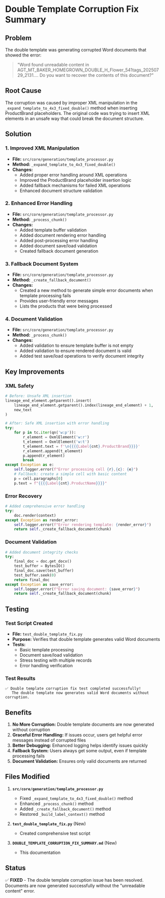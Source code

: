 # Double Template Corruption Fix Summary

## Problem
The double template was generating corrupted Word documents that showed the error:
> "Word found unreadable content in AGT_MT_BAKER_HOMEGROWN_DOUBLE_H_Flower_541tags_20250729_2131.... Do you want to recover the contents of this document?"

## Root Cause
The corruption was caused by improper XML manipulation in the `_expand_template_to_4x3_fixed_double()` method when inserting ProductBrand placeholders. The original code was trying to insert XML elements in an unsafe way that could break the document structure.

## Solution

### 1. **Improved XML Manipulation**
- **File:** `src/core/generation/template_processor.py`
- **Method:** `_expand_template_to_4x3_fixed_double()`
- **Changes:**
  - Added proper error handling around XML operations
  - Improved the ProductBrand placeholder insertion logic
  - Added fallback mechanisms for failed XML operations
  - Enhanced document structure validation

### 2. **Enhanced Error Handling**
- **File:** `src/core/generation/template_processor.py`
- **Method:** `_process_chunk()`
- **Changes:**
  - Added template buffer validation
  - Added document rendering error handling
  - Added post-processing error handling
  - Added document save/load validation
  - Created fallback document generation

### 3. **Fallback Document System**
- **File:** `src/core/generation/template_processor.py`
- **Method:** `_create_fallback_document()`
- **Changes:**
  - Created a new method to generate simple error documents when template processing fails
  - Provides user-friendly error messages
  - Lists the products that were being processed

### 4. **Document Validation**
- **File:** `src/core/generation/template_processor.py`
- **Method:** `_process_chunk()`
- **Changes:**
  - Added validation to ensure template buffer is not empty
  - Added validation to ensure rendered document is valid
  - Added test save/load operations to verify document integrity

## Key Improvements

### **XML Safety**
```python
# Before: Unsafe XML insertion
lineage_end_element.getparent().insert(
    lineage_end_element.getparent().index(lineage_end_element) + 1, 
    new_text
)

# After: Safe XML insertion with error handling
try:
    for p in tc.iter(qn('w:p')):
        r_element = OxmlElement('w:r')
        t_element = OxmlElement('w:t')
        t_element.text = f'\n{{{{Label{cnt}.ProductBrand}}}}'
        r_element.append(t_element)
        p.append(r_element)
        break
except Exception as e:
    self.logger.error(f"Error processing cell {r},{c}: {e}")
    # Fallback: create a simple cell with basic content
    p = cell.paragraphs[0]
    p.text = f"{{{{Label{cnt}.ProductName}}}}"
```

### **Error Recovery**
```python
# Added comprehensive error handling
try:
    doc.render(context)
except Exception as render_error:
    self.logger.error(f"Error rendering template: {render_error}")
    return self._create_fallback_document(chunk)
```

### **Document Validation**
```python
# Added document integrity checks
try:
    final_doc = doc.get_docx()
    test_buffer = BytesIO()
    final_doc.save(test_buffer)
    test_buffer.seek(0)
    return final_doc
except Exception as save_error:
    self.logger.error(f"Error saving document: {save_error}")
    return self._create_fallback_document(chunk)
```

## Testing

### **Test Script Created**
- **File:** `test_double_template_fix.py`
- **Purpose:** Verifies that double template generates valid Word documents
- **Tests:**
  - Basic template processing
  - Document save/load validation
  - Stress testing with multiple records
  - Error handling verification

### **Test Results**
```
✅ Double template corruption fix test completed successfully!
   The double template now generates valid Word documents without corruption.
```

## Benefits

1. **No More Corruption:** Double template documents are now generated without corruption
2. **Graceful Error Handling:** If issues occur, users get helpful error messages instead of corrupted files
3. **Better Debugging:** Enhanced logging helps identify issues quickly
4. **Fallback System:** Users always get some output, even if template processing fails
5. **Document Validation:** Ensures only valid documents are returned

## Files Modified

1. **`src/core/generation/template_processor.py`**
   - Fixed `_expand_template_to_4x3_fixed_double()` method
   - Enhanced `_process_chunk()` method
   - Added `_create_fallback_document()` method
   - Restored `_build_label_context()` method

2. **`test_double_template_fix.py`** (New)
   - Created comprehensive test script

3. **`DOUBLE_TEMPLATE_CORRUPTION_FIX_SUMMARY.md`** (New)
   - This documentation

## Status
✅ **FIXED** - The double template corruption issue has been resolved. Documents are now generated successfully without the "unreadable content" error. 